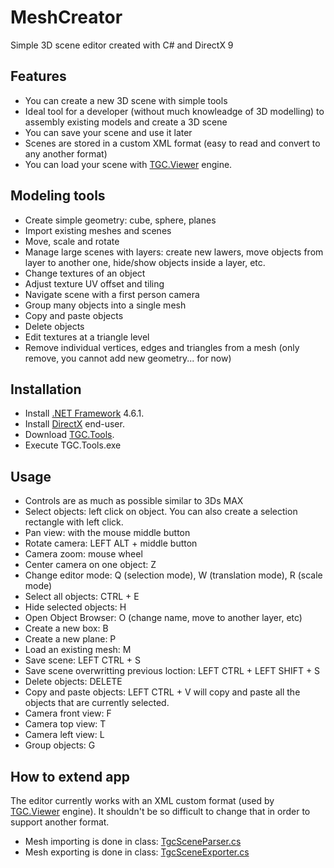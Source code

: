 # MeshCreator

Simple 3D scene editor created with C# and DirectX 9

## Features
- You can create a new 3D scene with simple tools
- Ideal tool for a developer (without much knowleadge of 3D modelling) to assembly existing models and create a 3D scene
- You can save your scene and use it later
- Scenes are stored in a custom XML format (easy to read and convert to any another format)
- You can load your scene with [TGC.Viewer](https://github.com/tgc-utn/tgc-viewer) engine.

## Modeling tools
- Create simple geometry: cube, sphere, planes
- Import existing meshes and scenes
- Move, scale and rotate
- Manage large scenes with layers: create new lawers, move objects from layer to another one, hide/show objects inside a layer, etc.
- Change textures of an object
- Adjust texture UV offset and tiling
- Navigate scene with a first person camera
- Group many objects into a single mesh
- Copy and paste objects
- Delete objects
- Edit textures at a triangle level
- Remove individual vertices, edges and triangles from a mesh (only remove, you cannot add new geometry... for now)

## Installation
- Install [.NET Framework](https://www.microsoft.com/net/download/framework) 4.6.1.
- Install [DirectX](http://www.microsoft.com/en-us/download/details.aspx?displaylang=en&id=6812) end-user.
- Download [TGC.Tools](https://github.com/tgc-utn/tgc-tools/releases).
- Execute TGC.Tools.exe

## Usage
- Controls are as much as possible similar to 3Ds MAX
- Select objects: left click on object. You can also create a selection rectangle with left click.
- Pan view: with the mouse middle button
- Rotate camera: LEFT ALT + middle button
- Camera zoom: mouse wheel
- Center camera on one object: Z
- Change editor mode: Q (selection mode), W (translation mode), R (scale mode)
- Select all objects: CTRL + E
- Hide selected objects: H
- Open Object Browser: O (change name, move to another layer, etc)
- Create a new box: B
- Create a new plane: P
- Load an existing mesh: M
- Save scene: LEFT CTRL + S
- Save scene overwritting previous loction: LEFT CTRL + LEFT SHIFT + S
- Delete objects: DELETE
- Copy and paste objects: LEFT CTRL + V will copy and paste all the objects that are currently selected.
- Camera front view: F
- Camera top view: T
- Camera left view: L
- Group objects: G

## How to extend app
The editor currently works with an XML custom format (used by [TGC.Viewer](https://github.com/tgc-utn/tgc-viewer) engine).
It shouldn't be so difficult to change that in order to support another format.
- Mesh importing is done in class: [TgcSceneParser.cs](/TGC.Tools/Utils/TgcSceneLoader/TgcSceneParser.cs)
- Mesh exporting is done in class: [TgcSceneExporter.cs](/TGC.Tools/Utils/TgcSceneLoader/TgcSceneExporter.cs)
